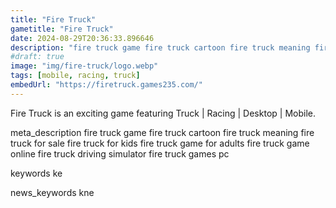 ```yaml
---
title: "Fire Truck"
gametitle: "Fire Truck"
date: 2024-08-29T20:36:33.896646
description: "fire truck game fire truck cartoon fire truck meaning fire truck for sale fire truck for kids fire truck game for adults fire truck game online fire truck driving simulator fire truck games pc"
#draft: true
image: "img/fire-truck/logo.webp"
tags: [mobile, racing, truck]
embedUrl: "https://firetruck.games235.com/"
---
```


Fire Truck is an exciting game featuring Truck | Racing | Desktop | Mobile.

meta_description
fire truck game fire truck cartoon fire truck meaning fire truck for sale fire truck for kids fire truck game for adults fire truck game online fire truck driving simulator fire truck games pc


keywords
ke


news_keywords
kne
